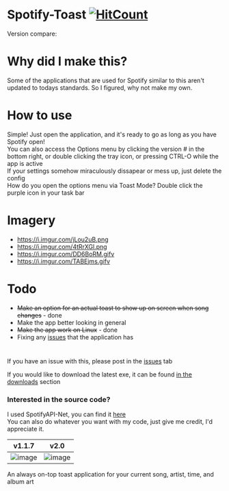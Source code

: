 # Spotify-Toast [![HitCount](http://hits.dwyl.io/Anthonyrules144/Spotify-Toast.svg)](http://hits.dwyl.io/Anthonyrules144/Spotify-Toast)
Version compare: </br>

# Why did I make this?
Some of the applications that are used for Spotify similar to this aren't updated to todays standards. So I figured, why not make my own.

# How to use
Simple! Just open the application, and it's ready to go as long as you have Spotify open! <br/>
You can also access the Options menu by clicking the version # in the bottom right, or double clicking the tray icon, or pressing CTRL-O while the app is active <br/>
If your settings somehow miraculously dissapear or mess up, just delete the config<br/>
How do you open the options menu via Toast Mode? Double click the purple icon in your task bar

# Imagery
* https://i.imgur.com/jLou2uB.png
* https://i.imgur.com/4tRrXGl.png
* https://i.imgur.com/DD6BoRM.gifv
* https://i.imgur.com/TABEjms.gifv

# Todo
* ~~Make an option for an actual toast to show up on screen when song changes~~ - done
* Make the app better looking in general
* ~~Make the app work on Linux~~ - done
* Fixing any [issues](https://github.com/Anthonyrules144/Spotify-Toast/issues) that the application has

#
If you have an issue with this, please post in the [issues](https://github.com/Anthonyrules144/Spotify-Toast/issues) tab

If you would like to download the latest exe, it can be found [in the downloads](https://github.com/Anthonyrules144/Spotify-Toast/releases) section

### Interested in the source code?
I used SpotifyAPI-Net, you can find it [here](https://github.com/johnnycrazy/SpotifyAPI-NET)<br/>
You can also do whatever you want with my code, just give me credit, I'd appreciate it.

v1.1.7             |  v2.0
:-------------------------:|:-------------------------:
![image](https://i.imgur.com/VtcgmLB.png)  |  ![image](https://i.imgur.com/FVxOKXz.png)
An always on-top toast application for your current song, artist, time, and album art
